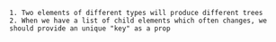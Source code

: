 	1. Two elements of different types will produce different trees
	2. When we have a list of child elements which often changes, we should provide an unique "key" as a prop